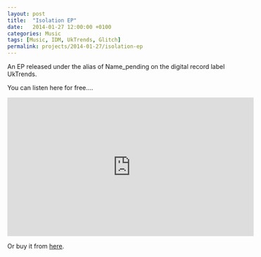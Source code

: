 ```yaml
---
layout: post
title:  "Isolation EP"
date:   2014-01-27 12:00:00 +0100
categories: Music
tags: [Music, IDM, UkTrends, Glitch]
permalink: projects/2014-01-27/isolation-ep
---
```


An EP released under the alias of Name_pending on the digital record label UkTrends.

You can listen here for free....


<div class="video-container"><iframe width="560" height="315" src="https://www.youtube.com/embed/watch?v=898WslH5bFw&list=PL2jJDIuzu8JtrI9rsljR7eTljVT2qCxwd" frameborder="0" allow="autoplay; encrypted-media" allowfullscreen></iframe></div>

Or buy it from <a class='post-links' href="https://bleep.com/release/49993-namepending-isolation-ep">here</a>.

